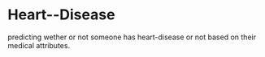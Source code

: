 # Heart--Disease
 predicting wether or not someone has heart-disease or not based on their medical attributes.
